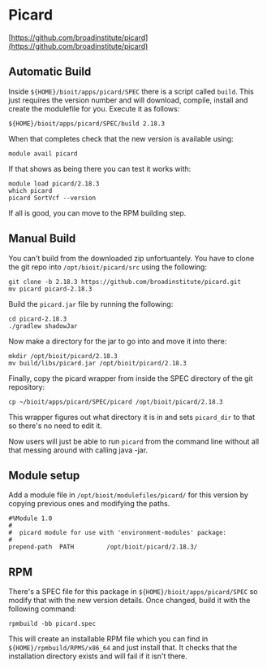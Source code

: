 # Picard

[https://github.com/broadinstitute/picard](https://github.com/broadinstitute/picard)

## Automatic Build

Inside `${HOME}/bioit/apps/picard/SPEC` there is a script called `build`. This just requires the version number and will download, compile, install and create the modulefile for you. Execute it as follows:

    ${HOME}/bioit/apps/picard/SPEC/build 2.18.3

When that completes check that the new version is available using:

    module avail picard

If that shows as being there you can test it works with:

    module load picard/2.18.3
    which picard
    picard SortVcf --version

If all is good, you can move to the RPM building step.

## Manual Build

You can't build from the downloaded zip unfortuantely. You have to clone the git repo into `/opt/bioit/picard/src` using the following:

    git clone -b 2.18.3 https://github.com/broadinstitute/picard.git
    mv picard picard-2.18.3

Build the `picard.jar` file by running the following:

    cd picard-2.18.3
    ./gradlew shadowJar

Now make a directory for the jar to go into and move it into there:

    mkdir /opt/bioit/picard/2.18.3
    mv build/libs/picard.jar /opt/bioit/picard/2.18.3

Finally, copy the picard wrapper from inside the SPEC directory of the git repository:

    cp ~/bioit/apps/picard/SPEC/picard /opt/bioit/picard/2.18.3

This wrapper figures out what directory it is in and sets `picard_dir` to that so there's no need to edit it.

Now users will just be able to run `picard` from the command line without all that messing around with calling java -jar.

## Module setup

Add a module file in `/opt/bioit/modulefiles/picard/` for this version by copying previous ones and modifying the paths.

    #%Module 1.0
    #
    #  picard module for use with 'environment-modules' package:
    #
    prepend-path  PATH         /opt/bioit/picard/2.18.3/

## RPM

There's a SPEC file for this package in `${HOME}/bioit/apps/picard/SPEC` so modify that with the new version details. Once changed, build it with the following command:

    rpmbuild -bb picard.spec

This will create an installable RPM file which you can find in `${HOME}/rpmbuild/RPMS/x86_64` and just install that. It checks that the installation directory exists and will fail if it isn't there.
